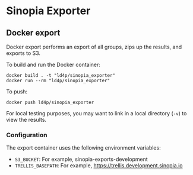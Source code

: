# Sinopia Exporter

## Docker export
Docker export performs an export of all groups, zips up the results, and exports to S3.

To build and run the Docker container:
```
docker build . -t "ld4p/sinopia_exporter"
docker run --rm "ld4p/sinopia_exporter"
```

To push:
```
docker push ld4p/sinopia_exporter
```

For local testing purposes, you may want to link in a local directory (`-v`) to view the results.

### Configuration
The export container uses the following environment variables:
* `S3_BUCKET`: For example, sinopia-exports-development
* `TRELLIS_BASEPATH`: For example, https://trellis.development.sinopia.io
